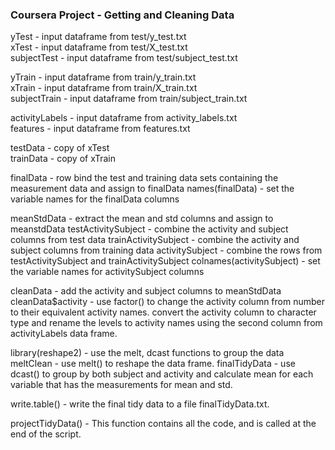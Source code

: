 ### Coursera Project - Getting and Cleaning Data

yTest           - input dataframe from test/y_test.txt  
xTest           - input dataframe from test/X_test.txt  
subjectTest     - input dataframe from test/subject_test.txt  

yTrain          - input dataframe from train/y_train.txt  
xTrain          - input dataframe from train/X_train.txt  
subjectTrain    - input dataframe from train/subject_train.txt  

activityLabels  - input dataframe from activity_labels.txt  
features        - input dataframe from features.txt  

testData - copy of xTest  
trainData - copy of xTrain  

finalData       - row bind the test and training data sets containing the measurement data and assign to finalData
names(finalData)    - set the variable names for the finalData columns

meanStdData     - extract the mean and std columns and assign to meanstdData
testActivitySubject     - combine the activity and subject columns from test data
trainActivitySubject    - combine the activity and subject columns from training data
activitySubject     - combine the rows from testActivitySubject and trainActivitySubject
colnames(activitySubject)   - set the variable names for activitySubject columns

cleanData       - add the activity and subject columns to meanStdData
cleanData$activity  - use factor() to change the activity column from number to their equivalent activity names.
                      convert the activity column to character type and rename the levels to activity names
                      using the second column from activityLabels data frame.

library(reshape2)   - use the melt, dcast functions to group the data
meltClean   - use melt() to reshape the data frame.
finalTidyData   - use dcast() to group by both subject and activity and calculate mean for each variable that has the 
                  measurements for mean and std.
                  
write.table()   - write the final tidy data to a file finalTidyData.txt.

projectTidyData()   - This function contains all the code, and is called at the end of the script.
